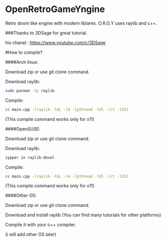 # OpenRetroGameYngine

Retro doom like engine with modern liblares. O.R.G.Y uses raylib and c++.

###Thanks to 3DSage for great tutorial.

his chanel : https://www.youtube.com/c/3DSage

#How to compile?

####Arch linux:

Download zip or use git clone command.

Download raylib:
```sh
sudo pacman -Sy raylib
```

Compile:
```sh
cc main.cpp -lraylib -lGL -lm -lpthread -ldl -lrt -lX11
```
(This compile command works only for x11)

####OpenSUSE:

Download zip or use git clone command.

Download raylib:
```sh
zypper in raylib-devel
```

Compile:
```sh
cc main.cpp -lraylib -lGL -lm -lpthread -ldl -lrt -lX11
```
(This compile command works only for x11)

####Other OS:

Download zip or use git clone command.

Download and install raylib (You can find many tutorials for other platforms)

Compile it with your c++ compiler.

(i will add other OS later)




